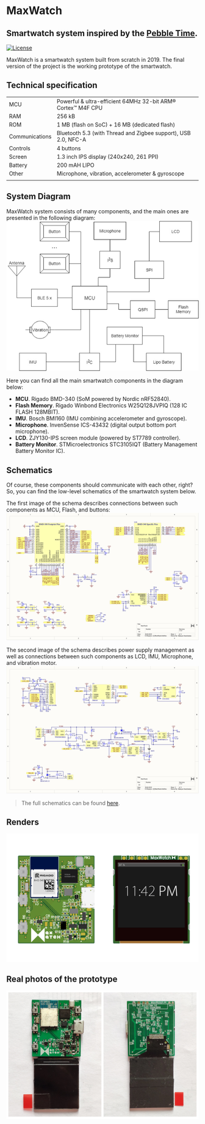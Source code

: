 # MaxWatch

## Smartwatch system inspired by the [Pebble Time](https://www.kickstarter.com/projects/getpebble/pebble-time-awesome-smartwatch-no-compromises).
[![License](https://img.shields.io/badge/license-MIT-blue)](LICENSE)


MaxWatch is a smartwatch system built from scratch in 2019. The final version of the project is the working prototype of the smartwatch. 

## Technical specification
| | |
|-|-|
| MCU            | Powerful & ultra-efficient 64MHz 32-bit ARM® Cortex™ M4F CPU   |
| RAM            | 256 kB                                                         |
| ROM            | 1 MB (flash on SoC) + 16 MB (dedicated flash)                  |
| Communications | Bluetooth 5.3 (with Thread and Zigbee support), USB 2.0, NFC-A |
| Controls       | 4 buttons                                                      |
| Screen         | 1.3 inch IPS display (240x240, 261 PPI)                        |
| Battery        | 200 mAH LIPO                                                   |
| Other          | Microphone, vibration, accelerometer & gyroscope               |
| | |
## System Diagram
MaxWatch system consists of many components, and the main ones are presented in the following diagram:
![Diagram](Content/Diagram.jpeg)

Here you can find all the main smartwatch components in the diagram below:
* **MCU**. Rigado BMD-340 (SoM powered by Nordic nRF52840).
* **Flash Memory**. Rigado Winbond Electronics W25Q128JVPIQ (128 IC FLASH 128MBIT).
* **IMU**. Bosch BMI160 (IMU combining accelerometer and gyroscope).
* **Microphone**. InvenSense ICS-43432 (digital output bottom port microphone).
* **LCD**. ZJY130-IPS screen module (powered by ST7789 controller).
* **Battery Monitor**. STMicroelectronics STC3105IQT (Battery Management Battery Monitor IC).

## Schematics
Of course, these components should communicate with each other, right? So, you can find the low-level schematics of the smartwatch system below.

The first image of the schema describes connections between such components as MCU, Flash, and buttons:
![Schema1](Content/Schema_1.jpeg)

The second image of the schema describes power supply management as well as connections between such components as LCD, IMU, Microphone, and vibration motor.
![Schema2](Content/Schema_2.jpeg)

> The full schematics can be found [here](Content/Schematics.pdf).

## Renders
![Renders](Content/Renders.jpg)

## Real photos of the prototype
![Prototype](Content/Prototype.jpg)
